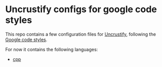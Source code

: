 # Uncrustify configs for google code styles 

This repo contains a few configuration files for [Uncrustify](https://github.com/bengardner/uncrustify), following the [Google code styles](https://github.com/google/styleguide).

For now it contains the following languages:
  - [cpp](https://raw.githubusercontent.com/msmummy/uncrustify-google/master/cpp.cfg)
